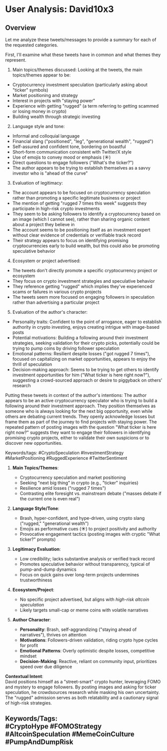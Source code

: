 # User Analysis: David10x3

## Overview

<think>
Let me analyze these tweets/messages to provide a summary for each of the requested categories.

First, I'll examine what these tweets have in common and what themes they represent.

1. Main topics/themes discussed:
Looking at the tweets, the main topics/themes appear to be:
- Cryptocurrency investment speculation (particularly asking about "ticker" symbols)
- Market positioning and strategy
- Interest in projects with "staying power"
- Experience with getting "rugged" (a term referring to getting scammed or losing money in crypto)
- Building wealth through strategic investing

2. Language style and tone:
- Informal and colloquial language
- Financial slang ("positioned", "leg", "generational wealth", "rugged")
- Self-assured and confident tone, bordering on boastful
- Short-form communication consistent with Twitter/X style
- Use of emojis to convey mood or emphasis (☀️)
- Direct questions to engage followers ("What's the ticker?")
- The author appears to be trying to establish themselves as a savvy investor who is "ahead of the curve"

3. Evaluation of legitimacy:
- The account appears to be focused on cryptocurrency speculation rather than promoting a specific legitimate business or project
- The mention of getting "rugged 7 times this week" suggests they participate in high-risk crypto investments
- They seem to be asking followers to identify a cryptocurrency based on an image (which I cannot see), rather than sharing organic content about a project they believe in
- The account seems to be positioning itself as an investment expert without clear evidence of credentials or verifiable track record
- Their strategy appears to focus on identifying promising cryptocurrencies early to build wealth, but this could also be promoting speculative behavior

4. Ecosystem or project advertised:
- The tweets don't directly promote a specific cryptocurrency project or ecosystem
- They focus on crypto investment strategies and speculative behavior
- They reference getting "rugged" which implies they've experienced scams or failures in various crypto projects
- The tweets seem more focused on engaging followers in speculation rather than advertising a particular project

5. Evaluation of the author's character:
- Personality traits: Confident to the point of arrogance, eager to establish authority in crypto investing, enjoys creating intrigue with image-based posts
- Potential motivations: Building a following around their investment strategies, seeking validation for their crypto picks, potentially could be trying to pump coins by driving follower speculation
- Emotional patterns: Resilient despite losses ("got rugged 7 times"), focused on capitalizing on market opportunities, appears to enjoy the thrill of speculation
- Decision-making approach: Seems to be trying to get others to identify investment opportunities for him ("What ticker is here right now?"), suggesting a crowd-sourced approach or desire to piggyback on others' research

Putting these tweets in context of the author's intentions:
The author appears to be an active cryptocurrency speculator who is trying to build a following around their investment approach. They position themselves as someone who is always looking for the next big opportunity, even while others are debating current trends. They openly acknowledge losses but frame them as part of the journey to find projects with staying power. The repeated pattern of posting images with the question "What ticker is here right now?" suggests they want to engage their followers in identifying promising crypto projects, either to validate their own suspicions or to discover new opportunities.

Keywords/tags:
#CryptoSpeculation #InvestmentStrategy #MarketPositioning #RuggedExperience #TwitterSentiment
</think>

1. **Main Topics/Themes**:  
   - Cryptocurrency speculation and market positioning  
   - Seeking "next big thing" in crypto (e.g., "ticker" inquiries)  
   - Resilience amid losses ("rugged 7 times")  
   - Contrasting elite foresight vs. mainstream debate ("masses debate if the current one is even real")  

2. **Language Style/Tone**:  
   - Brash, hyper-confident, and hype-driven, using crypto slang ("rugged," "generational wealth")  
   - Emojis as performative cues (☀️) to project positivity and authority  
   - Provocative engagement tactics (posting images with cryptic "What ticker?" prompts)  

3. **Legitimacy Evaluation**:  
   - Low credibility; lacks substantive analysis or verified track record  
   - Promotes speculative behavior without transparency, typical of pump-and-dump dynamics  
   - Focus on quick gains over long-term projects undermines trustworthiness  

4. **Ecosystem/Project**:  
   - No specific project advertised, but aligns with *high-risk altcoin speculation*  
   - Likely targets small-cap or meme coins with volatile narratives  

5. **Author Character**:  
   - **Personality**: Brash, self-aggrandizing ("staying ahead of narratives"), thrives on attention  
   - **Motivations**: Followers-driven validation, riding crypto hype cycles for profit  
   - **Emotional Patterns**: Overly optimistic despite losses, competitive mindset  
   - **Decision-Making**: Reactive, reliant on community input, prioritizes speed over due diligence  

**Contextual Intent**:  
David positions himself as a "street-smart" crypto hunter, leveraging FOMO and mystery to engage followers. By posting images and asking for ticker speculation, he crowdsources research while masking his own uncertainty. The "rugged" admission serves as both relatability and a cautionary signal of high-risk strategies.  

**Keywords/Tags**:  
#CryptoHype #FOMOStrategy #AltcoinSpeculation #MemeCoinCulture #PumpAndDumpRisk
---
